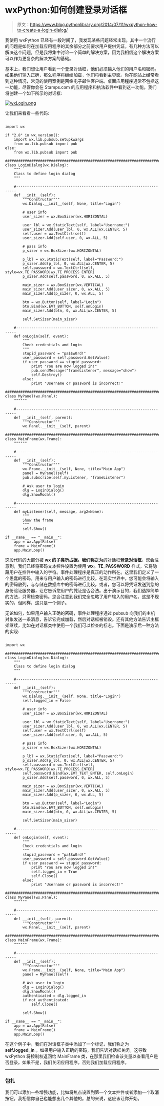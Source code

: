 # wxPython:如何创建登录对话框

> 原文：<https://www.blog.pythonlibrary.org/2014/07/11/wxpython-how-to-create-a-login-dialog/>

我使用 wxPython 已经有一段时间了，我发现某些问题经常出现。其中一个流行的问题是如何在加载应用程序的其余部分之前要求用户提供凭证。有几种方法可以解决这个问题，但是我将集中讨论一个简单的解决方案，因为我相信这个解决方案可以作为更复杂的解决方案的基础。

基本上，我们想让用户看到一个登录对话框，他们必须输入他们的用户名和密码。如果他们输入正确，那么程序将继续加载，他们将看到主界面。你在网站上经常看到这种情况，常见的使用案例是网络电子邮件客户端。桌面应用程序通常不包括这一功能，尽管你会在 Stamps.com 的应用程序和执法软件中看到这一功能。我们将创建一个如下所示的对话框:

[![wxLogin.png](img/c22eaddb7d5d3e95a7c242352b454ac5.png)](https://www.blog.pythonlibrary.org/wp-content/uploads/2014/07/wxLogin.png)

让我们来看看一些代码:

```

import wx

if "2.8" in wx.version():
    import wx.lib.pubsub.setupkwargs
    from wx.lib.pubsub import pub
else:
    from wx.lib.pubsub import pub

########################################################################
class LoginDialog(wx.Dialog):
    """
    Class to define login dialog
    """

    #----------------------------------------------------------------------
    def __init__(self):
        """Constructor"""
        wx.Dialog.__init__(self, None, title="Login")

        # user info
        user_sizer = wx.BoxSizer(wx.HORIZONTAL)

        user_lbl = wx.StaticText(self, label="Username:")
        user_sizer.Add(user_lbl, 0, wx.ALL|wx.CENTER, 5)
        self.user = wx.TextCtrl(self)
        user_sizer.Add(self.user, 0, wx.ALL, 5)

        # pass info
        p_sizer = wx.BoxSizer(wx.HORIZONTAL)

        p_lbl = wx.StaticText(self, label="Password:")
        p_sizer.Add(p_lbl, 0, wx.ALL|wx.CENTER, 5)
        self.password = wx.TextCtrl(self, style=wx.TE_PASSWORD|wx.TE_PROCESS_ENTER)
        p_sizer.Add(self.password, 0, wx.ALL, 5)

        main_sizer = wx.BoxSizer(wx.VERTICAL)
        main_sizer.Add(user_sizer, 0, wx.ALL, 5)
        main_sizer.Add(p_sizer, 0, wx.ALL, 5)

        btn = wx.Button(self, label="Login")
        btn.Bind(wx.EVT_BUTTON, self.onLogin)
        main_sizer.Add(btn, 0, wx.ALL|wx.CENTER, 5)

        self.SetSizer(main_sizer)

    #----------------------------------------------------------------------
    def onLogin(self, event):
        """
        Check credentials and login
        """
        stupid_password = "pa$$w0rd!"
        user_password = self.password.GetValue()
        if user_password == stupid_password:
            print "You are now logged in!"
            pub.sendMessage("frameListener", message="show")
            self.Destroy()
        else:
            print "Username or password is incorrect!"

########################################################################
class MyPanel(wx.Panel):
    """"""

    #----------------------------------------------------------------------
    def __init__(self, parent):
        """Constructor"""
        wx.Panel.__init__(self, parent)

########################################################################
class MainFrame(wx.Frame):
    """"""

    #----------------------------------------------------------------------
    def __init__(self):
        """Constructor"""
        wx.Frame.__init__(self, None, title="Main App")
        panel = MyPanel(self)
        pub.subscribe(self.myListener, "frameListener")

        # Ask user to login
        dlg = LoginDialog()
        dlg.ShowModal()

    #----------------------------------------------------------------------
    def myListener(self, message, arg2=None):
        """
        Show the frame
        """
        self.Show()

if __name__ == "__main__":
    app = wx.App(False)
    frame = MainFrame()
    app.MainLoop()

```

这段代码的大部分被 **wx 的子类所占据。我们称之为**的对话框**登录对话框**。您会注意到，我们已经将密码文本控件设置为使用 **wx。TE_PASSWORD** 样式，它将隐藏用户在控件中输入的字符。事件处理程序是真正的动作所在。这里我们定义了一个愚蠢的密码，用来与用户输入的密码进行比较。在现实世界中，您可能会将输入的密码散列，与存储在数据库中的密码进行比较。或者，您可以将凭证发送到您的身份验证服务器，让它告诉您用户的凭证是否合法。出于演示目的，我们选择简单的方法，只需检查密码。您会注意到我们完全忽略了用户输入的用户名。这是不现实的，但同样，这只是一个例子。

无论如何，如果用户输入正确的密码，事件处理程序通过 pubsub 向我们的主机对象发送一条消息，告诉它完成加载，然后对话框被销毁。还有其他方法告诉主框架继续，比如在对话框类中使用一个我们可以检查的标志。下面是演示后一种方法的实现:

```

import wx

########################################################################
class LoginDialog(wx.Dialog):
    """
    Class to define login dialog
    """

    #----------------------------------------------------------------------
    def __init__(self):
        """Constructor"""
        wx.Dialog.__init__(self, None, title="Login")
        self.logged_in = False

        # user info
        user_sizer = wx.BoxSizer(wx.HORIZONTAL)

        user_lbl = wx.StaticText(self, label="Username:")
        user_sizer.Add(user_lbl, 0, wx.ALL|wx.CENTER, 5)
        self.user = wx.TextCtrl(self)
        user_sizer.Add(self.user, 0, wx.ALL, 5)

        # pass info
        p_sizer = wx.BoxSizer(wx.HORIZONTAL)

        p_lbl = wx.StaticText(self, label="Password:")
        p_sizer.Add(p_lbl, 0, wx.ALL|wx.CENTER, 5)
        self.password = wx.TextCtrl(self, style=wx.TE_PASSWORD|wx.TE_PROCESS_ENTER)
        self.password.Bind(wx.EVT_TEXT_ENTER, self.onLogin)
        p_sizer.Add(self.password, 0, wx.ALL, 5)

        main_sizer = wx.BoxSizer(wx.VERTICAL)
        main_sizer.Add(user_sizer, 0, wx.ALL, 5)
        main_sizer.Add(p_sizer, 0, wx.ALL, 5)

        btn = wx.Button(self, label="Login")
        btn.Bind(wx.EVT_BUTTON, self.onLogin)
        main_sizer.Add(btn, 0, wx.ALL|wx.CENTER, 5)

        self.SetSizer(main_sizer)

    #----------------------------------------------------------------------
    def onLogin(self, event):
        """
        Check credentials and login
        """
        stupid_password = "pa$$w0rd!"
        user_password = self.password.GetValue()
        if user_password == stupid_password:
            print "You are now logged in!"
            self.logged_in = True
            self.Close()
        else:
            print "Username or password is incorrect!"

########################################################################
class MyPanel(wx.Panel):
    """"""

    #----------------------------------------------------------------------
    def __init__(self, parent):
        """Constructor"""
        wx.Panel.__init__(self, parent)

########################################################################
class MainFrame(wx.Frame):
    """"""

    #----------------------------------------------------------------------
    def __init__(self):
        """Constructor"""
        wx.Frame.__init__(self, None, title="Main App")
        panel = MyPanel(self)

        # Ask user to login
        dlg = LoginDialog()
        dlg.ShowModal()
        authenticated = dlg.logged_in
        if not authenticated:
            self.Close()

        self.Show()

if __name__ == "__main__":
    app = wx.App(False)
    frame = MainFrame()
    app.MainLoop()

```

在这个例子中，我们在对话框子类中添加了一个标记，我们称之为 **self.logged_in** 。如果用户输入正确的密码，我们告诉对话框关闭。这导致 wxPython 将控制权返回给 MainFrame 类，在那里我们检查该变量以查看用户是否登录。如果不是，我们关闭应用程序。否则我们加载应用程序。

* * *

### 包扎

我们可以添加一些增强功能，比如将焦点设置到第一个文本控件或者添加一个取消按钮。我相信你自己也能想出几个其他的。总的来说，这应该让你开始。